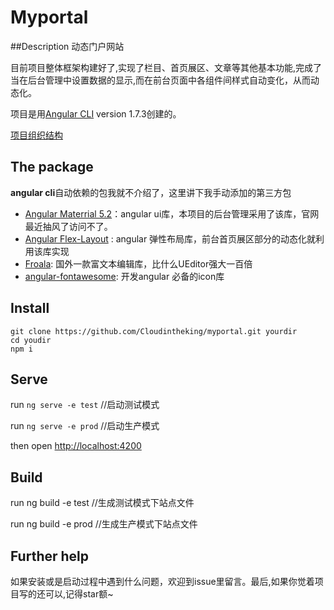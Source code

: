 # Myportal
##Description
动态门户网站

目前项目整体框架构建好了,实现了栏目、首页展区、文章等其他基本功能,完成了当在后台管理中设置数据的显示,而在前台页面中各组件间样式自动变化，从而动态化。

项目是用[Angular CLI](https://github.com/angular/angular-cli) version 1.7.3创建的。

[项目组织结构](https://www.processon.com/view/link/5b84a4b7e4b075b9fe2a2380)
## The package
**angular cli**自动依赖的包我就不介绍了，这里讲下我手动添加的第三方包
- [Angular Materrial 5.2](https://material.angular.io/)：angular ui库，本项目的后台管理采用了该库，官网最近抽风了访问不了。
- [Angular Flex-Layout](https://github.com/angular/flex-layout) : angular 弹性布局库，前台首页展区部分的动态化就利用该库实现
- [Froala](https://www.froala.com/wysiwyg-editor): 国外一款富文本编辑库，比什么UEditor强大一百倍
- [angular-fontawesome](https://github.com/FortAwesome/angular-fontawesome): 开发angular 必备的icon库

## Install
````
git clone https://github.com/Cloudintheking/myportal.git yourdir
cd youdir
npm i
````

## Serve
run  `ng serve -e test` //启动测试模式

run  `ng serve -e prod` //启动生产模式

then open [http://localhost:4200](http://localhost:4200)

## Build

run ng build -e test //生成测试模式下站点文件

run ng build -e prod //生成生产模式下站点文件


## Further help
如果安装或是启动过程中遇到什么问题，欢迎到issue里留言。最后,如果你觉着项目写的还可以,记得star额~
